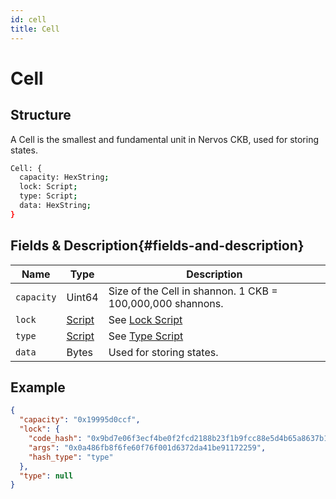 ```yaml
---
id: cell
title: Cell
---
```


# Cell

## Structure

A Cell is the smallest and fundamental unit in Nervos CKB, used for storing states.

```bash
Cell: {
  capacity: HexString;
  lock: Script;
  type: Script;
  data: HexString;
}
```

## Fields & Description{#fields-and-description}

| Name       | Type                                                     | Description                                                    |
| ---------- | -------------------------------------------------------- | -------------------------------------------------------------- |
| `capacity` | Uint64                                                   | Size of the Cell in shannon. 1 CKB = 100,000,000 shannons.     |
| `lock`     | [Script](/docs/tech-explanation/script#script-structure) | See [Lock Script](/docs/tech-explanation/glossary#lock-script) |
| `type`     | [Script](/docs/tech-explanation/script#script-structure) | See [Type Script](/docs/tech-explanation/glossary#type-script) |
| `data`     | Bytes                                                    | Used for storing states.                                       |

## Example

```json
{
  "capacity": "0x19995d0ccf",
  "lock": {
    "code_hash": "0x9bd7e06f3ecf4be0f2fcd2188b23f1b9fcc88e5d4b65a8637b17723bbda3cce8",
    "args": "0x0a486fb8f6fe60f76f001d6372da41be91172259",
    "hash_type": "type"
  },
  "type": null
}
```
